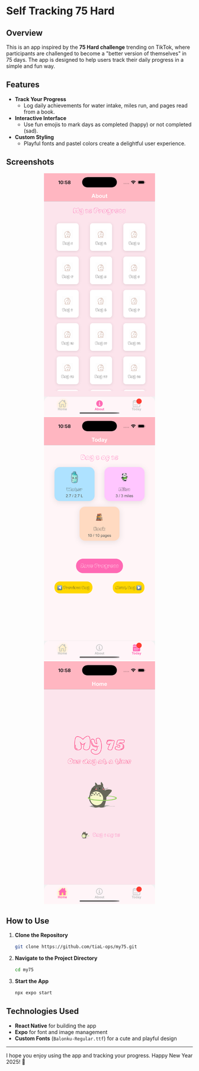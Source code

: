 # Self Tracking 75 Hard

## Overview

This is an app inspired by the **75 Hard challenge** trending on TikTok, where participants are challenged to become a "better version of themselves" in 75 days. The app is designed to help users track their daily progress in a simple and fun way.

## Features

- **Track Your Progress**
  - Log daily achievements for water intake, miles run, and pages read from a book.
- **Interactive Interface**
  - Use fun emojis to mark days as completed (happy) or not completed (sad).
- **Custom Styling**
  - Playful fonts and pastel colors create a delightful user experience.


## Screenshots

<div style="text-align: center;">
  <img src="AppPic/Simulator Screenshot - iPhone 16 Pro - 2025-01-02 at 22.58.32.png" alt="App Screenshot 1" width="300"/>
  <img src="AppPic/Simulator Screenshot - iPhone 16 Pro - 2025-01-02 at 22.58.37.png" alt="App Screenshot 2" width="300"/>
  <img src="AppPic/Simulator Screenshot - iPhone 16 Pro - 2025-01-02 at 22.58.40.png" alt="App Screenshot 3" width="300"/>
</div>

## How to Use

1. **Clone the Repository**
   ```bash
   git clone https://github.com/tiaL-ops/my75.git
   ```
2. **Navigate to the Project Directory**
   ```bash
   cd my75
   ```
3. **Start the App**
   ```bash
   npx expo start
   ```

## Technologies Used

- **React Native** for building the app
- **Expo** for font and image management
- **Custom Fonts** (`Balonku-Regular.ttf`) for a cute and playful design

---

I hope you enjoy using the app and tracking your progress. Happy New Year 2025! 🎉

